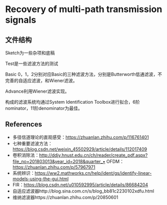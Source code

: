 # Recovery of multi-path transmission signals

## 文件结构
Sketch为一些杂项和底稿

Test是一些滤波方法的测试

Basic 0，1，2分别对应Basic的三种滤波方法，分别是Butterworth低通滤波，不完善的自适应滤波，和Wiener滤波。

Advance利用Wiener滤波实现。

构成的滤波系统均通过System Identification Toolbox进行拟合，6阶nominator，11阶denominator为最佳。


## References

- 多径信道理论的直观感受：https://zhuanlan.zhihu.com/p/116761401
- 七种重要滤波方法：https://blog.csdn.net/weixin_45502929/article/details/112017409
- 卷积消除法：http://ddjy.hnust.edu.cn/ch/reader/create_pdf.aspx?file_no=201803013&year_id=2018&quarter_• OFDM：https://zhuanlan.zhihu.com/p/57967971
- 系统辨识：https://ww2.mathworks.cn/help/ident/gs/identify-linear-models-using-the-gui.html
- FIR：https://blog.csdn.net/u010592995/article/details/86684204
- 自适应滤波器http://blog.sina.com.cn/s/blog_bb81c2230102xdfu.html
- 维纳滤波器https://zhuanlan.zhihu.com/p/20850601